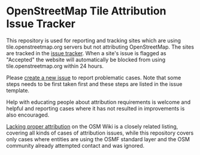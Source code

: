 OpenStreetMap Tile Attribution Issue Tracker
======================================

This repository is used for reporting and tracking sites which are using tile.openstreetmap.org servers but not attributing OpenStreetMap. The sites are tracked in the [issue tracker](https://github.com/openstreetmap/tile-attribution/issues). When a site's issue is flagged as "Accepted" the website will automatically be blocked from using tile.openstreetmap.org within 24 hours.

Please [create a new issue](https://github.com/openstreetmap/tile-attribution/issues/new/choose) to report problematic cases. Note that some steps needs to be first taken first and these steps are listed in the issue template.

Help with educating people about attribution requirements is welcome and helpful and reporting cases where it has not resulted in improvements is also encouraged.

[Lacking proper attribution](https://wiki.openstreetmap.org/wiki/Lacking_proper_attribution) on the OSM Wiki is a closely related listing, covering all kinds of cases of attribution issues, while this repository covers only cases where entities are using the OSMF standard layer and the OSM community already attempted contact and was ignored.
